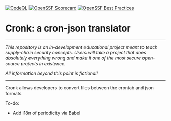 [![CodeQL](https://github.com/ossf/scorecard-action/actions/workflows/codeql-analysis.yml/badge.svg)](https://github.com/DCMFC/cronk-aula/blob/main/.github/workflows/codeql.yml)
[![OpenSSF Scorecard](https://api.scorecard.dev/projects/github.com/ossf/scorecard-action/badge)](https://scorecard.dev/viewer/?uri=github.com/DCMFC/cronk-aula)
[![OpenSSF Best Practices](https://www.bestpractices.dev/projects/10390/badge)](https://www.bestpractices.dev/projects/10390)

# Cronk: a cron-json translator

---

_This repository is an in-development educational project meant to teach supply-chain security concepts. Users will take a project that does absolutely everything wrong and make it one of the most secure open-source projects in existence._

_All information beyond this point is fictional!_

---

Cronk allows developers to convert files between the crontab and json formats.

To-do:

- Add i18n of periodicity via Babel
